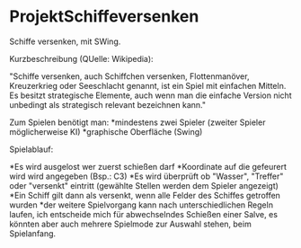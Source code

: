 # ProjektSchiffeversenken

Schiffe versenken, mit SWing.

Kurzbeschreibung (QUelle: Wikipedia):

"Schiffe versenken, auch Schiffchen versenken, 
Flottenmanöver, Kreuzerkrieg oder Seeschlacht genannt, 
ist ein Spiel mit einfachen Mitteln. 
Es besitzt strategische Elemente, 
auch wenn man die einfache Version nicht unbedingt als strategisch relevant 
bezeichnen kann." 

Zum Spielen benötigt man: 
*mindestens zwei Spieler (zweiter Spieler möglicherweise KI)
*graphische Oberfläche (Swing) 


Spielablauf:

*Es wird ausgelost wer zuerst schießen darf 
*Koordinate auf die gefeurert wird wird angegeben (Bsp.: C3)
*Es wird überprüft ob "Wasser", "Treffer" oder "versenkt" eintritt (gewählte Stellen
werden dem Spieler angezeigt) 
*Ein Schiff gilt dann als versenkt, wenn alle Felder des Schiffes getroffen wurden
*der weitere Spielvorgang kann nach unterschiedlichen Regeln laufen, 
ich entscheide mich für abwechselndes Schießen einer Salve, es könnten aber auch mehrere
Spielmode zur Auswahl stehen, beim Spielanfang.

